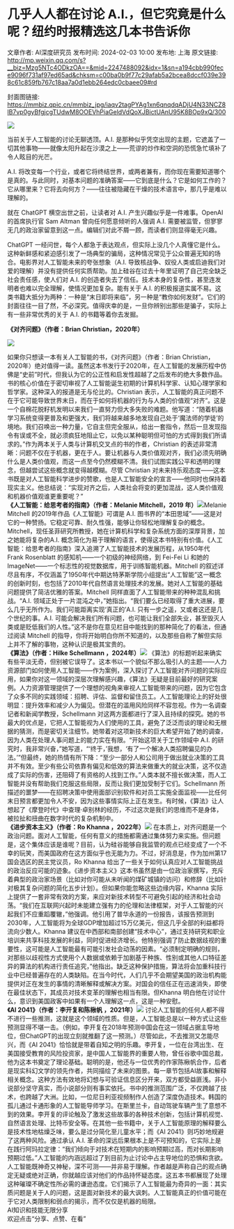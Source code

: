 # 几乎人人都在讨论 A.I.，但它究竟是什么呢？纽约时报精选这几本书告诉你

文章作者: AI深度研究员
发布时间: 2024-02-03 10:00
发布地: 上海
原文链接: http://mp.weixin.qq.com/s?__biz=Mzg5NTc4ODkzOA==&mid=2247488092&idx=1&sn=a194cbb990fece9096f731af97ed65ad&chksm=c00ba0b9f77c29afab5a2bcea8dccf039e398c61c859fb767c18aa7a0d1ebb264edc0cbaee09#rd

封面图链接: https://mmbiz.qpic.cn/mmbiz_jpg/iaqv2tagPYAg1xn6qnqdqADjU4N33NCZ8lB7vp0gyBfgjcgTUdwM8OOEVhPiaGeldVdQoXJBictUAnU95K8BOp9xQ/300

![](https://mmbiz.qpic.cn/mmbiz_jpg/iaqv2tagPYAg1xn6qnqdqADjU4N33NCZ86LkNvakv8th3K8VicckIH5iaKK7ibBoKzqvOgvAsuDYJbpHwstEfZAkqQ/640?wx_fmt=jpeg&from=appmsg)

当前关于人工智能的讨论无聊透顶。A.I.
是那种似乎凭空出现的主题，它遮盖了一切其他事物——就像太阳升起在沙漠之上——荒谬的炒作和空洞的恐慌急忙填补了令人眩目的光芒。

A.I.
将改变每一个行业，或者它将终结世界，或两者兼有，而你现在需要知道哪个是真的。与此同时，对基本问题的准确答案——它到底是什么？它是如何工作的？它从哪里来？它将去向何方？——往往被隐藏在干燥的技术语言中，那几乎是难以理解的。

就在 ChatGPT 横空出世之前，让读者对 A.I. 产生兴趣似乎是一件难事。OpenAI 的首席执行官 Sam Altman 曾向任何愿意倾听的人强调
A.I. 需要被监管，但寥寥无几的政治家留意到这一点。编辑们对此不屑一顾，而读者们则显得毫无兴趣。

ChatGPT
一经问世，每个人都急于表达观点，但实际上没几个人真懂它是什么。这种新鲜感和紧迫感引发了一场典型的骗局，这种情况常见于公众普遍无知的场合。电影界对人工智能未来的夸张想象（A.I.
导致核战争、奴役人类或启迪我们对爱的理解）并没有提供任何实质帮助。加上硅谷在过去十年里证明了自己完全缺乏社会责任感，使人们对 A.I.
的创造者失去了信任。技术本身的复杂性，甚至连发明者也难以完全理解，使情况更加复杂。能有关于 A.I.
的积极报道实属不易。这类书籍大抵分为两种：一种是“末日即将来临”，另一种是“教你如何发财”。它们的封面往往一目了然，不必深究。值得庆幸的是，一旦你辨别出那些是骗子，实际上有一些非常优秀的关于
A.I. 的书籍等着你去发掘。  

**《对齐问题》（作者：Brian Christian，2020年）**

![](https://mmbiz.qpic.cn/mmbiz_jpg/iaqv2tagPYAg1xn6qnqdqADjU4N33NCZ8GTrOibX0IPrWaY0J7GQ2WIiaz8d3qibUvey2HqzoxqMU2sbRYYric9FJfQ/640?wx_fmt=jpeg&from=appmsg)

如果你只想读一本有关人工智能的书，《对齐问题》（作者：Brian
Christian，2020年）绝对值得一读。虽然这本书发行于2020年，在人工智能的发展历程中仿佛是“史前”时代，但我认为它的公正性和启发性超越了之后发布的绝大多数作品。书的核心价值在于密切审视了人工智能诞生初期的计算机科学家、认知心理学家和哲学家。这种深入的报道是无与伦比的。Christian
表示，人工智能的真正问题不在于它可能导致世界末日，而在于如何将机器的行为与人类的价值观“对齐”。这是一个自棉花脱籽机发明以来我们一直努力但大多失败的难题。他写道：“随着机器学习系统变得更普及和更强大，我们将越来越多地发现自己处于‘魔法师的学徒’的境地。我们召唤出一种力量，它自主但完全服从，给出一套指令，然后一旦发现指令有误或不全，就必须疯狂地阻止它，以免以某种聪明但可怕的方式得到我们所请求的。”作为两本关于人类与计算机交叉点的书的作者，Christian
的表述非常清晰：问题不仅在于机器，更在于人。要让机器与人类价值观对齐，我们必须先明确什么是人类价值观，而这一点至今仍然模糊不清。我们试图实践公平和透明的理念，但越尝试这些概念就变得越模糊。尽管
Christian
对未来持乐观态度——这本书既是对人工智能科学进步的赞歌，也是人工智能安全的宣言——他同时也保持着现实主义。他总结说：“实现对齐之后，人类社会将变的更加混战，这人类价值观和机器价值观谁更重要呢？”  
**《人工智能：给思考者的指南》（作者：Melanie Mitchell，2019
年）**![](https://mmbiz.qpic.cn/mmbiz_jpg/iaqv2tagPYAg1xn6qnqdqADjU4N33NCZ8bVPgGQ6rjpDia8DcQ3oMtUDLtXAcicFAvNWj7Emzmmvdm8icSxcc006xg/640?wx_fmt=jpeg&from=appmsg)Melanie
Mitchell 的2019年作品《人工智能》可谓是 A.I.
图书界的“本田思域”——这是对它的一种赞扬。它稳定可靠、耐久性强，能够让你轻松地理解复杂的概念。Mitchell，现任圣菲研究所教授，她在计算机科学和复杂系统方面的深厚背景，加之她能将复杂的A.I.
概念简化为易于理解的语言，使得这本书特别有价值。《人工智能：给思考者的指南》深入追溯了人工智能技术的发展历程，从1950年代 Frank
Rosenblatt 的感知机——一个初级的神经网络，到 Fei-Fei Li 和她的
ImageNet——一个标志性的视觉数据库，用于训练智能机器。Mitchell
的叙述详尽且有序，不仅涵盖了1950年代中期达特茅斯学院小组提出“人工智能”这一概念的创新时刻，也包括了2010年代自然语言处理技术的发展。她对人工智能的基础问题提供了简洁优雅的答案。Mitchell
同样直面了人工智能带来的种种混乱和挑战。“A.I.
领域正处于一片混沌之中，”她指出。“我们要么已经取得了重大进展，要么几乎无所作为。我们可能距离实现‘真正的’A.I.
只有一步之遥，又或者这还是几个世纪的事。A.I.
可能会解决我们所有问题，也可能让我们全部失业，甚至毁灭人类或是贬低我们的人性。”这不是你在意见栏目中能找到的那种简化了的看法，但通过阅读 Mitchell
的指导，你将开始明白你所不知道的，以及那些自称了解但实际上并不了解的事物，这种认识是极其宝贵的。  
**《算法》（作者：Hilke Schellmann
，2024年）**![](https://mmbiz.qpic.cn/mmbiz_jpg/iaqv2tagPYAg1xn6qnqdqADjU4N33NCZ86PeT67R9WmeafnGFpQk69MV4S6wpPRxKvzQh7u7R1fw8LB4U8icBEEA/640?wx_fmt=jpeg&from=appmsg)
《算法》的标题听起来确实有些平淡无奇，但别被它误导了。这本书以一个貌似不那么吸引人的主题——人力资源部门如何使用人工智能——作为案例，深入探讨了人工智能对齐问题的实际应用，如果你对这一领域的深层次理解感兴趣，《算法》无疑是目前最好的研究案例。人力资源管理提供了一个理想的视角来审视人工智能带来的问题，因为它包含了众多不同的实践领域：招聘、评估、监督和留住员工。人工智能理论上的好处很明显：提升效率和减少人为偏见。但潜在的滥用风险同样不容忽视。作为一名调查记者和新闻学教授，Schellmann
对这两方面都进行了深入且持续的探究。她的书最大的优点是，它把人工智能视为人们使用的工具，避免了泛泛而谈的理论和无根据的猜测，而是密切关注细节。她带着对这项新技术的巨大希望开始了她的调查，因为人类在处理人事问题上的能力实在有限。“开始这项关于工作领域中
A.I.
的研究时，我非常兴奋，”她写道，“‘终于，’我想，‘有了一个解决人类招聘偏见的办法。’”但最终，她的热情有所下降：“至少一部分人和公司用于做出就业决策的工具并不有效。至少有些公司依靠有偏见和低效的算法来做重大的就业决策，这不仅造成了实际的伤害，还阻碍了有资格的人找到工作。”人类本就不擅长做决策，而人工智能并没有帮助我们克服这些局限，反而让我们更加受制于它们。Schellmann
所描述的噩梦——在招聘决策中使用面部识别软件和对员工实施全面监视——比任何末日预言都更加令人不安，因为这些事情实际上正在发生。有时候，《算法》让人想起了《摩登时代》中查理·卓别林的经历，不过这次是我们的思维而不是身体，被拉扯和扭曲在数字时代的复杂机制中。  
**《进步资本主义》（作者：Ro Khanna
，2022年）**![](https://mmbiz.qpic.cn/mmbiz_jpg/iaqv2tagPYAg1xn6qnqdqADjU4N33NCZ8GA58MXVl7C2XY67fN2OMT4Kq69Ucd8NXnicLcfbicyvERqXGG0wRhPtQ/640?wx_fmt=jpeg&from=appmsg)
在本质上，对齐问题是一个政治问题。面对人工智能，任何有意义的措施都需通过集体努力来实施。但问题是，这个集体应该是谁呢？目前，认为硅谷能够自我监管的观点已经变成了一个不幸的玩笑，而美国政府在这方面似乎也无能为力。不过，好消息是，作为加州第17国会选区的民主党议员，Ro
Khanna
给出了一些关于如何认真应对人工智能挑战的政治反应可能的迹象。《进步资本主义》这本书虽然是由一位政治家撰写，充斥着典型的政治家场景（比如对你可能从未听闻的煤矿城镇的访问）和修辞（比如针对极其复杂问题的简化五步计划）。但如果你能忽略这些边缘内容，Khanna
实际上提供了一套非常有效的方案，来应对新技术转型不可避免引起的经济和社会动荡。“我们在互联网兴起时未能建立强有力的伦理和法律框架，对于人工智能的兴起我们不应重蹈覆辙，”他强调。他引用了普华永道的一份报告，该报告预测到2030年，人工智能将为全球GDP增加超过15万亿美元，但这几乎全部的利益都将流向少数人。Khanna
建议在中西部和南部创建“技术中心”，通过支持研究和职业培训来共享科技发展的利益，同时促进经济增长。他特别强调了防止数据歧视的重要性，这可能是人工智能最有可能引发社会动荡的因素。“必须制定明确的规则，对那些以歧视性方式使用个人数据或依赖于加剧基于种族、性别或其他人口特征差异的算法的机构进行责任追究，”他指出。缺乏这种保护措施，算法将会加重科技行业中已经普遍存在的人类缺陷。在当今时代，人们几乎不会期望美国的政治机构能提供对正在发生的事情的清晰解释或解决方案。对国会的信任正在迅速消失，即使在最佳状态下，其成员对技术变革的理解也相当有限。但Khanna
明白他在讨论什么，意识到美国政客中如果有一个人理解这一点，这是一种安慰。  
**《AI 2041》（作者：李开复和陈楸帆
，2021年）**![](https://mmbiz.qpic.cn/mmbiz_jpg/iaqv2tagPYAg1xn6qnqdqADjU4N33NCZ8JPicmy5QIkqzh9d2kKUke4VjqcxhGIlD3GleffFQSsGhap3bmibRhVnQ/640?wx_fmt=jpeg&from=appmsg)
讨论人工智能的任何人都不得不进行一些推测，这就是这个领域的性质。但是，人工智能总是以一种方式让这些预测显得不堪一击。（例如，李开复在2018年预测中国会在这一领域占据主导地位，但ChatGPT的出现立刻就推翻了这一预测。）尽管如此，不去推测又怎能尽兴，而《AI
2041》恰恰就是带着自知之明的乐趣。李开复，一位在台湾出生、在美国接受教育的风险投资家，是中国人工智能界的重要人物，曾任谷歌中国总裁，他为这本书奠定了理论基础。聪明的是，他还与一位优秀的作家陈楸帆合作，后者是现实科幻文学的领先作者，共同描绘了未来的图景。每一章节包括AI故事和解释相关概念。这种方法有效地将幻想与可验证信息区分开来，双方都受益匪浅。非小说部分坚守真实，而小说部分则有事实依托。书中的推测范围广泛，不仅跨越了技术，也跨越了大洲。比如，一位尼日利亚视频制作人创造了深度伪造技术。韩国的孤儿通过卡通形象的人工智能导师学习。在斯里兰卡，自动驾驶车辆产生了意想不到的效果。李开复的评论触及了激发这些故事的各种技术创新，包括计算机视觉、自然语言处理、比特币安全等。在其他一些书籍中，关于人工智能原理的解释要么是技术性地枯燥乏味，要么是过分简化至儿童水平；而《AI
2041》则巧妙地规避了这两种风险。通过承认 A.I.
革命的深远后果根本上是不可预知的，它实际上是在践行阿玛拉定律：“我们倾向于对技术在短期内的影响预期过高，而对长期影响预期过低。”人工智能的内涵远超过了到目前为止讨论中占主导地位的恐惧和贪欲。人工智能既神奇又神秘，深不可测——并非易于理解。作者越是声称自己的观点确定无疑或绝对正确，你就越应该对他们的作品持怀疑态度。这五本书都展现了处理这种璀璨不确定性所必需的谦逊态度。它们揭示了人工智能最为奇异的一面：其实质问题是关于人的问题，这是面对新技术的最大讽刺。人工智能真正的价值可能在于它对人类限制和弱点的揭示，而不仅仅是机器的局限。  
AI知识和技能无限分享  
欢迎点击“分享、点赞、在看”

